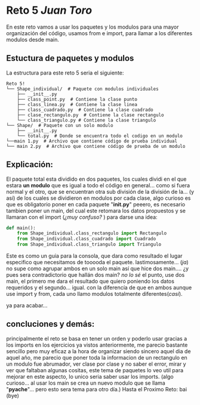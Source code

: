 # Reto 5  _Juan_ _Toro_
En este reto vamos a usar los paquetes y los modulos para una mayor organización del código, usamos from e import, para llamar a los diferentes modulos desde main.

## Estuctura de paquetes y modulos
La estructura para este reto 5 seria el siguiente:

```
Reto 5!
└── Shape_individual/  # Paquete con modulos individuales
    ├── __init__.py
    ├── class_point.py  # Contiene la clase punto
    ├── class_linea.py  # Contiene la clase linea
    ├── class_cuadrado.py  # Contiene la clase cuadrado
    ├── clase_rectangulo.py  # Contiene la clase rectangulo
    └── class_triangulo.py # Contiene la clase triangulo
└── Shape/  # Paquete con un solo modulo
    ├── __init__.py  
    └── total.py  # Donde se encuentra todo el codigo en un modulo
└──main 1.py  # Archivo que contiene código de prueba individual
└── main 2.py  # Archivo que contiene código de prueba de un modulo
```
## Explicación:
El paquete total esta dividido en dos paquetes, los cuales dividi en el que estara **un modulo** que es igual a todo el código en general... como si fuera normal
y el otro, que se encuentran otra sub división de la división de la... (y así) de los cuales se dividieron en modulos por cada clase, algo curioso es que es obligatorio poner en cada 
paquete "**__init__.py**" peeero,  es necesario tambien poner un main, del cual este retomara los datos propuestos y se llamaran con el import (_¿muy confuso?_ ) 
para darse una idea:
```python
def main():
    from Shape_individual.class_rectangulo import Rectangulo
    from Shape_individual.class_cuadrado import Cuadrado
    from Shape_individual.class_triangulo import Triangulo
```
Este es como un guia para la consola, que dara como resultado el lugar especifico que necesitamos de tooooda el paquete.
lastimosamente... (_ja_) no supe como agrupar ambos en un solo main así que hice dos main.... ¿y pues sera contradictorio que hallán dos main?  _no lo sé_
el punto, use dos main, el primero me dara el resultado que quiero poniendo los datos requeridos y el segundo... igual. con la diferencía de que en ambos aunque use import y from, 
cada uno llamo modulos totalmente diferentes(_casí_).

ya para acabar...
## concluciones y demás:
principalmente el reto se basa en tener un orden y poderlo usar gracias a los imports en los ejercicios ya vistos anteriormente, me parecio bastante sencillo pero muy eficaz a la hora de organizar
siendo sincero aquel dia de aquel año, me parecio que poner toda la informacion de un rectangulo en un modulo fue abrumador, ver clase por clase y no saber el error, mirar y ver que faltaban
algunas cositas, este tema de paquetes lo veo util para mejorar en este aspecto, lo unico seria saber usar los imports.
(algo curioso... al usar los main se crea un nuevo modulo que se llama "__pyache__"... pero esto sera tema para otro día.)
Hasta el Proximo Reto: 
bai (bye)
